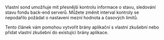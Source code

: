 Vlastní sond umožňuje mít přesnější kontrolu informace o stavu, sledování stavu fondu back-end serverů. Můžete změnit interval kontroly se nepodařilo požádat o nastavení mezní hodnota a časových limitů.

Tento článek vám pomohou vytvořit brány aplikační s vlastní zkušební nebo přidat vlastní zkušební do existující brány aplikace. 
